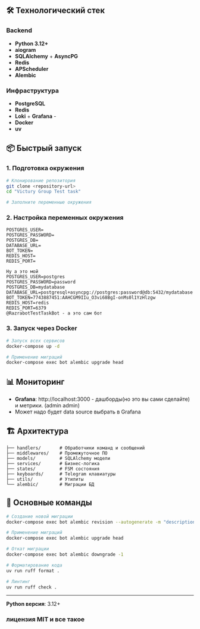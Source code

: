
## 🛠 Технологический стек

### Backend
- **Python 3.12+** 
- **aiogram** 
- **SQLAlchemy** + **AsyncPG** 
- **Redis** 
- **APScheduler** 
- **Alembic** 

### Инфраструктура
- **PostgreSQL** 
- **Redis** 
- **Loki** + **Grafana** -
- **Docker** 
- **uv**

## 📦 Быстрый запуск

### 1. Подготовка окружения
```bash
# Клонирование репозитория
git clone <repository-url>
cd "Victury Group Test task"

# Заполните переменные окружения
```

### 2. Настройка переменных окружения
```env
POSTGRES_USER=
POSTGRES_PASSWORD=
POSTGRES_DB=
DATABASE_URL=
BOT_TOKEN=
REDIS_HOST=
REDIS_PORT=

Ну а это мой
POSTGRES_USER=postgres
POSTGRES_PASSWORD=password
POSTGRES_DB=mydatabase
DATABASE_URL=postgresql+asyncpg://postgres:password@db:5432/mydatabase
BOT_TOKEN=7743887451:AAHCGM9IIu_O3vi68BgI-onMs0l1YzHlzgw
REDIS_HOST=redis
REDIS_PORT=6379
@RazrabotTestTaskBot - а это сам бот
```

### 3. Запуск через Docker
```bash
# Запуск всех сервисов
docker-compose up -d

# Применение миграций
docker-compose exec bot alembic upgrade head
```

## 📊 Мониторинг

- **Grafana**: http://localhost:3000 - дашборды(но это вы сами сделайте) и метрики. (admin admin)
- Может надо будет data source выбрать в Grafana

## 🏗 Архитектура

```
├── handlers/       # Обработчики команд и сообщений
├── middlewares/    # Промежуточное ПО
├── models/         # SQLAlchemy модели
├── services/       # Бизнес-логика
├── states/         # FSM состояния
├── keyboards/      # Telegram клавиатуры
├── utils/          # Утилиты
└── alembic/        # Миграции БД
```

## 🔧 Основные команды

```bash
# Создание новой миграции
docker-compose exec bot alembic revision --autogenerate -m "description"

# Применение миграций
docker-compose exec bot alembic upgrade head

# Откат миграции
docker-compose exec bot alembic downgrade -1

# Форматирование кода
uv run ruff format .

# Линтинг
uv run ruff check .
```

---

**Python версия**: 3.12+

### лицензия MIT и все такое
